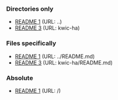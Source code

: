 ### Directories only ###

* [README 1](..) (URL: ..)
* [README 3](kwic-ha) (URL: kwic-ha)

### Files specifically ###

* [README 1](../README.md) (URL: ../README.md)
* [README 3](kwic-ha/README.md) (URL: kwic-ha/README.md)

### Absolute ###

* [README 1](/) (URL: /)
